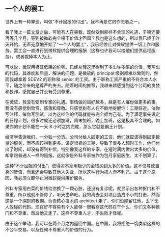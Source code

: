 ## 一个人的罢工

世界上有一种罪恶，叫做“不计回报的付出”。我不再是它的作恶者之一。

看了我上一篇[文章](http://www.yinwang.org/blog-cn/2017/04/06/update)之后，可能有人在笑我，既然受到那样不合理的礼遇，干嘛还要再等几个月，等到被微软完全榨干价值才回国？我也是这么想的，所以我已经于昨天开始，无声无息地开始了“一个人的罢工”，我已经停止对微软提供一切工作和服务。罢工会一直进行到微软提供合理的报酬（这样也许我可以给他们提供远程服务），或者裁掉本人为止。

可以说，微软用极其低廉的价钱，已经从我这里得到了多出许多倍的价值。我写出的代码，其难度和质量，解决的问题，是微软的 principal 级别都难以做到的，然而我却拿着 SDEV2 的职称和 senior 的工资。由于职称工资严重的不符合本人水平，随之带来的是尊严的失去。随着时间的推移，我越来越感觉到这个公司的贪婪和狡诈，感觉自己并没有受到尊重。

在微软，我没有受到专家的礼遇。事情做的越好越多，越是有人催你做更多的事。我没有感觉到欣赏，感激和尊敬。只感觉到有人在不断地提醒你：工期将近。催你写注释，催你写测试，以为这样你的代码就能被完全据为己有。为了满足事先设定的日程计划，很多时候还必须加班，周末加班，晚上加班，这是极其不合理的。如果你的计划不能在一天 8 小时之内完成，那么它就是霸王计划。

经济学告诉我们，一分钱一分货。公司付给人固定的工资，他们就应该得到固定数量的服务，而不应该得到更多。设定很紧的工期，导致了很多人超时工作，他们付出了时间，却没有得到补偿。特别像我这样的专家，在短时间内做出太多的价值，却拿跟普通人一样的回报。这就像是外科专家被作为包月家庭医生，太不划算了。

这种“不计回报的付出”，使得资本家用极少的金钱买到太多的价值。这不仅导致自身的贬值，而且还会导致其他人失业，所以这种行为损人而不利己。由于这个原因，我必须立即停止对微软提供廉价服务。

外科专家用白菜的价钱给你换了一颗心脏，还没有复诊呢，就显示出各种抠门和不尊重，所以他就不管你了，听天由命吧。我的离去会对项目造成不小的打击，然而这是一个深刻的教训。负责核心技术的 architect 走了，你们没能留住他，丢下无人敢碰的代码。现在好不容易有个人能够一眼看穿这代码在干什么，你们又各种抠门和不尊重，然后他又走了。这样不尊重人才，不失败才怪呢。

由于这个举动，我可以在两个月之内返回中国。在中国，我将拒绝一切类似这样的不公平交易，以及任何不尊重人的价值的行为。
